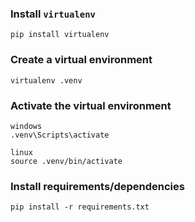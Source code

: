 ### Install `virtualenv`

```console
pip install virtualenv
```

### Create a virtual environment

```console
virtualenv .venv
```

### Activate the virtual environment

```console
windows
.venv\Scripts\activate

linux
source .venv/bin/activate
```

### Install requirements/dependencies

```console
pip install -r requirements.txt
```
